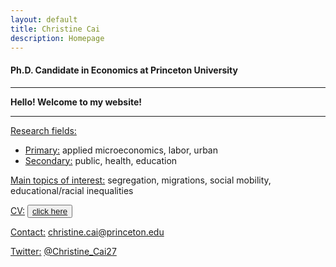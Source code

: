 ```yaml
---
layout: default
title: Christine Cai
description: Homepage
---
```


#### Ph.D. Candidate in Economics at Princeton University

<hr />

<strong>Hello! Welcome to my website!</strong>

<hr />


<u>Research fields:</u>
* <u>Primary:</u> applied microeconomics, labor, urban
* <u>Secondary:</u> public, health, education
			
<u>Main topics of interest:</u> segregation, migrations, social mobility, educational/racial inequalities
	
<u>CV:</u> <button type="button" class="btn btn-xs btn-default"><a href="/assets/pdf/Christine_Cai_CV.pdf">click here</a></button>

<u>Contact:</u> <a href="mailto:christine.cai@princeton.edu">christine.cai@princeton.edu</a>

<u>Twitter:</u> <a href="https://twitter.com/Christine_Cai27">@Christine_Cai27</a>
